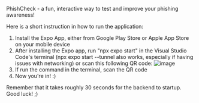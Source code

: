PhishCheck - a fun, interactive way to test and improve your phishing awareness!

Here is a short instruction in how to run the application:

1. Install the Expo App, either from Google Play Store or Apple App Store on your mobile device
2. After installing the Expo app, run "npx expo start" in the Visual Studio Code's terminal (npx expo start --tunnel also works, especially if having issues with networking) or scan this following QR code:
![image](https://github.com/user-attachments/assets/6ccf6987-7a31-41f1-a7ca-b49f91157fa8)
3. If run the command in the terminal, scan the QR code
4. Now you're in! :)

Remember that it takes roughly 30 seconds for the backend to startup. Good luck! ;)
